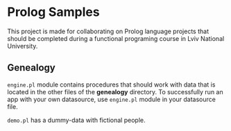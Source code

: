 Prolog Samples
==============

This project is made for collaborating on Prolog language projects that should be completed during a functional programing course in Lviv National University.

Genealogy
---------

`engine.pl` module contains procedures that should work with data that is located in the other files of the **genealogy** directory.
To successfully run an app with your own datasource, use `engine.pl` module in your datasource file.

`demo.pl` has a dummy-data with fictional people.